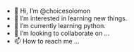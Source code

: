 - 👋 Hi, I’m @choicesolomon
- 👀 I’m interested in learning new things.
- 🌱 I’m currently learning python.
- 💞️ I’m looking to collaborate on ...
- 📫 How to reach me ...

<!---
choicesolomon/choicesolomon is a ✨ special ✨ repository because its `README.md` (this file) appears on your GitHub profile.
You can click the Preview link to take a look at your changes.
--->
